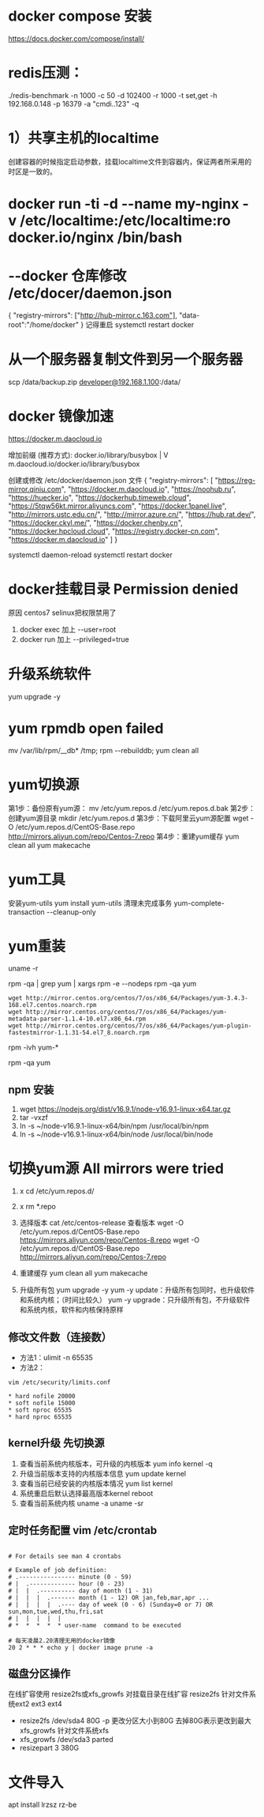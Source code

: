 
# docker compose 安装
https://docs.docker.com/compose/install/

# redis压测：
./redis-benchmark -n 1000 -c 50 -d 102400 -r 1000 -t set,get -h 192.168.0.148 -p 16379 -a "cmdi..123" -q


# 1）共享主机的localtime
创建容器的时候指定启动参数，挂载localtime文件到容器内，保证两者所采用的时区是一致的。
# docker run -ti -d --name my-nginx -v /etc/localtime:/etc/localtime:ro  docker.io/nginx  /bin/bash

# --docker 仓库修改 /etc/docer/daemon.json
{
  "registry-mirrors": ["http://hub-mirror.c.163.com"],
  "data-root":"/home/docker"
}
记得重启 systemctl restart docker

# 从一个服务器复制文件到另一个服务器 
scp /data/backup.zip developer@192.168.1.100:/data/

# docker 镜像加速

https://docker.m.daocloud.io

增加前缀 (推荐方式): 
docker.io/library/busybox
        |
        V
m.daocloud.io/docker.io/library/busybox

创建或修改 /etc/docker/daemon.json 文件
{
  "registry-mirrors": [
    "https://reg-mirror.qiniu.com",
    "https://docker.m.daocloud.io",
    "https://noohub.ru",
    "https://huecker.io",
    "https://dockerhub.timeweb.cloud",  
    "https://5tqw56kt.mirror.aliyuncs.com",
    "https://docker.1panel.live",
    "http://mirrors.ustc.edu.cn/",
    "http://mirror.azure.cn/",
    "https://hub.rat.dev/",
    "https://docker.ckyl.me/",
    "https://docker.chenby.cn",
    "https://docker.hpcloud.cloud",
    "https://registry.docker-cn.com",
    "https://docker.m.daocloud.io"
  ]
}

systemctl daemon-reload
systemctl restart docker 

# docker挂载目录 Permission denied
原因 centos7 selinux把权限禁用了
1. docker exec 加上  --user=root
2. docker run 加上   --privileged=true

# 升级系统软件
yum upgrade -y

# yum  rpmdb open failed
mv /var/lib/rpm/__db* /tmp;
rpm --rebuilddb;
yum clean all

# yum切换源

第1步：备份原有yum源：
mv /etc/yum.repos.d /etc/yum.repos.d.bak
第2步：创建yum源目录
mkdir /etc/yum.repos.d
第3步：下载阿里云yum源配置
wget -O /etc/yum.repos.d/CentOS-Base.repo http://mirrors.aliyun.com/repo/Centos-7.repo
第4步：重建yum缓存
yum clean all
yum makecache

# yum工具
安装yum-utils
yum install yum-utils
清理未完成事务
yum-complete-transaction --cleanup-only

# yum重装
uname -r

rpm -qa | grep yum | xargs rpm -e --nodeps
rpm -qa yum

```
wget http://mirror.centos.org/centos/7/os/x86_64/Packages/yum-3.4.3-168.el7.centos.noarch.rpm
wget http://mirror.centos.org/centos/7/os/x86_64/Packages/yum-metadata-parser-1.1.4-10.el7.x86_64.rpm
wget http://mirror.centos.org/centos/7/os/x86_64/Packages/yum-plugin-fastestmirror-1.1.31-54.el7_8.noarch.rpm
```

rpm -ivh yum-* 

rpm -qa yum


## npm 安装
1. wget https://nodejs.org/dist/v16.9.1/node-v16.9.1-linux-x64.tar.gz
2. tar -vxzf
3. ln -s ~/node-v16.9.1-linux-x64/bin/npm /usr/local/bin/npm
4. ln -s ~/node-v16.9.1-linux-x64/bin/node /usr/local/bin/node


# 切换yum源 All mirrors were tried
1. x
cd /etc/yum.repos.d/
2. x
rm *.repo
3. 选择版本 cat /etc/centos-release 查看版本
wget -O /etc/yum.repos.d/CentOS-Base.repo https://mirrors.aliyun.com/repo/Centos-8.repo
wget -O /etc/yum.repos.d/CentOS-Base.repo http://mirrors.aliyun.com/repo/Centos-7.repo
4. 重建缓存
   yum clean all
   yum makecache

5. 升级所有包
   yum upgrade -y
   yum -y update：升级所有包同时，也升级软件和系统内核；（时间比较久）
   yum -y upgrade：只升级所有包，不升级软件和系统内核，软件和内核保持原样


## 修改文件数（连接数）
* 方法1：ulimit -n 65535
* 方法2：
```
vim /etc/security/limits.conf

* hard nofile 20000
* soft nofile 15000
* soft nproc 65535
* hard nproc 65535

```


## kernel升级 先切换源
1. 查看当前系统内核版本，可升级的内核版本
  yum info kernel -q 
2. 升级当前版本支持的内核版本信息
  yum update kernel
3. 查看当前已经安装的内核版本情况
  yum list kernel
4. 系统重启后默认选择最高版本kernel
  reboot
5. 查看当前系统内核
  uname -a
  uname -sr

## 定时任务配置 vim /etc/crontab

```

# For details see man 4 crontabs

# Example of job definition:
# .---------------- minute (0 - 59)
# |  .------------- hour (0 - 23)
# |  |  .---------- day of month (1 - 31)
# |  |  |  .------- month (1 - 12) OR jan,feb,mar,apr ...
# |  |  |  |  .---- day of week (0 - 6) (Sunday=0 or 7) OR sun,mon,tue,wed,thu,fri,sat
# |  |  |  |  |
# *  *  *  *  * user-name  command to be executed

# 每天凌晨2.20清理无用的docker镜像
20 2 * * * echo y | docker image prune -a

```


## 磁盘分区操作

在线扩容使用 resize2fs或xfs_growfs 对挂载目录在线扩容
resize2fs 针对文件系统ext2 ext3 ext4
* resize2fs /dev/sda4 80G -p 更改分区大小到80G 去掉80G表示更改到最大
xfs_growfs 针对文件系统xfs
* xfs_growfs /dev/sda3
parted
* resizepart 3 380G



# 文件导入
apt install lrzsz
rz-be
